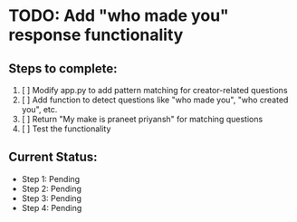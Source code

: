 # TODO: Add "who made you" response functionality

## Steps to complete:
1. [ ] Modify app.py to add pattern matching for creator-related questions
2. [ ] Add function to detect questions like "who made you", "who created you", etc.
3. [ ] Return "My make is praneet priyansh" for matching questions
4. [ ] Test the functionality

## Current Status:
- Step 1: Pending
- Step 2: Pending  
- Step 3: Pending
- Step 4: Pending
